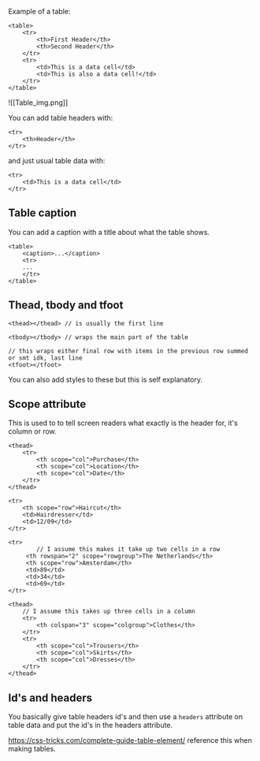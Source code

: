 Example of a table:

```
<table>
	<tr>
		<th>First Header</th>
		<th>Second Header</th>
	</tr>
	<tr>
		<td>This is a data cell</td>
		<td>This is also a data cell!</td>
	</tr>
</table>
```

![[Table_img.png]]

You can add table headers with:

```
<tr>
	<th>Header</th>
</tr>
```

and just usual table data with:

```
<tr>
	<td>This is a data cell</td>
</tr>
```

## Table caption

You can add a caption with a title about what the table shows.

```
<table>
	<caption>...</caption>
	<tr>
	...
	</tr>
</table>
```

## Thead, tbody and tfoot

```
<thead></thead> // is usually the first line
```

```
<tbody></tbody> // wraps the main part of the table
```

```
// this wraps either final row with items in the previous row summed or smt idk, last line
<tfoot></tfoot>
```

You can also add styles to these but this is self explanatory.

## Scope attribute

This is used to to tell screen readers what exactly is the header for, it's column or row.

```
<thead>
	<tr>
		<th scope="col">Purchase</th>
		<th scope="col">Location</th>
		<th scope="col">Date</th>
	</tr>
</thead>

<tr>
	<th scope="row">Haircut</th>
	<td>Hairdresser</td>
	<td>12/09</td>
</tr>
```

```
<tr>
		// I assume this makes it take up two cells in a row
	 <th rowspan="2" scope="rowgroup">The Netherlands</th>
	 <th scope="row">Amsterdam</th>
	 <td>89</td>
	 <td>34</td>
	 <td>69</td>
</tr>
```

```
<thead>
	// I assume this takes up three cells in a column
	<tr>
		<th colspan="3" scope="colgroup">Clothes</th>
	</tr>
	<tr>
		<th scope="col">Trousers</th>
		<th scope="col">Skirts</th>
		<th scope="col">Dresses</th>
	</tr>
</thead>
```

## Id's and headers

You basically give table headers id's and then use a `headers` attribute on table data and put the id's in the headers attribute.

https://css-tricks.com/complete-guide-table-element/ reference this when making tables.